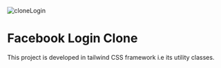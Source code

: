 ![cloneLogin](https://user-images.githubusercontent.com/92109154/184521787-d58b8a3a-0071-4fc7-9aea-798cdcd03931.png)
# Facebook Login Clone

This project is developed in tailwind CSS framework i.e its utility classes. 
